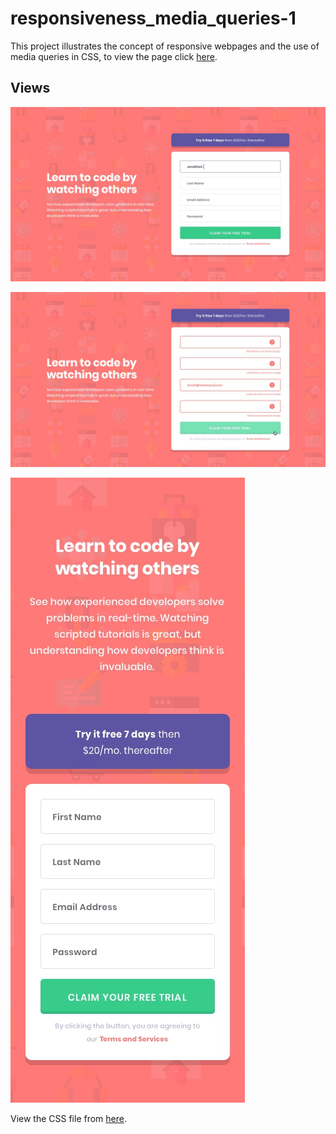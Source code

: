 # responsiveness_media_queries-1

This project illustrates the concept of responsive webpages and the use of media queries in CSS, to view the page click [here]().

## Views

![PC view](./design/desktop-design.jpg "PC View")

![PC Active State](./design/active-states.jpg "PC Active State")

![Mobile view](./design/mobile-design.jpg "Mobile View")

View the CSS file from [here](./style.css).
